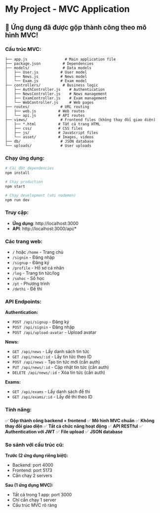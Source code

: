 # My Project - MVC Application

## 🎉 Ứng dụng đã được gộp thành công theo mô hình MVC!

### Cấu trúc MVC:

```
├── app.js                 # Main application file
├── package.json          # Dependencies
├── models/               # Data models
│   ├── User.js          # User model
│   ├── News.js          # News model
│   └── Exam.js          # Exam model
├── controllers/          # Business logic
│   ├── AuthController.js    # Authentication
│   ├── NewsController.js    # News management
│   ├── ExamController.js    # Exam management
│   └── WebController.js     # Web pages
├── routes/              # URL routing
│   ├── web.js          # Web routes
│   └── api.js          # API routes
├── views/               # Frontend files (không thay đổi giao diện)
│   ├── *.html          # Tất cả trang HTML
│   ├── css/            # CSS files
│   ├── js/             # JavaScript files
│   └── asset/          # Images, videos
├── db/                  # JSON database
└── uploads/             # User uploads
```

### Chạy ứng dụng:

```bash
# Cài đặt dependencies
npm install

# Chạy production
npm start

# Chạy development (với nodemon)
npm run dev
```

### Truy cập:

- **Ứng dụng**: http://localhost:3000
- **API**: http://localhost:3000/api/*

### Các trang web:

- `/` hoặc `/home` - Trang chủ
- `/signin` - Đăng nhập  
- `/signup` - Đăng ký
- `/profile` - Hồ sơ cá nhân
- `/log` - Trang tin tức/log
- `/sohoc` - Số học
- `/pt` - Phương trình
- `/dethi` - Đề thi

### API Endpoints:

**Authentication:**
- `POST /api/signup` - Đăng ký
- `POST /api/signin` - Đăng nhập
- `POST /api/upload-avatar` - Upload avatar

**News:**
- `GET /api/news` - Lấy danh sách tin tức
- `GET /api/news/:id` - Lấy tin tức theo ID
- `POST /api/news` - Tạo tin tức mới (cần auth)
- `PUT /api/news/:id` - Cập nhật tin tức (cần auth)
- `DELETE /api/news/:id` - Xóa tin tức (cần auth)

**Exams:**
- `GET /api/exams` - Lấy danh sách đề thi
- `GET /api/exams/:id` - Lấy đề thi theo ID

### Tính năng:

✅ **Gộp thành công backend + frontend**
✅ **Mô hình MVC chuẩn**
✅ **Không thay đổi giao diện**
✅ **Tất cả chức năng hoạt động**
✅ **API RESTful**
✅ **Authentication với JWT**
✅ **File upload**
✅ **JSON database**

### So sánh với cấu trúc cũ:

**Trước (2 ứng dụng riêng biệt):**
- Backend: port 4000
- Frontend: port 5173
- Cần chạy 2 servers

**Sau (1 ứng dụng MVC):**
- Tất cả trong 1 app: port 3000
- Chỉ cần chạy 1 server
- Cấu trúc MVC rõ ràng